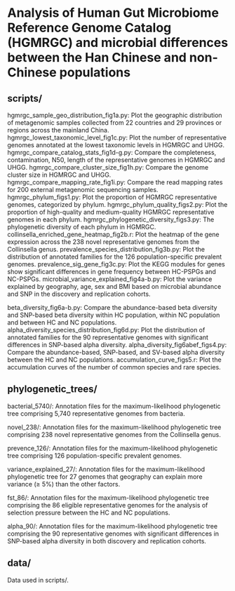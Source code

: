 # Analysis of Human Gut Microbiome Reference Genome Catalog (HGMRGC) and microbial differences between the Han Chinese and non-Chinese populations

## scripts/
hgmrgc_sample_geo_distribution_fig1a.py: Plot the geographic distribution of metagenomic samples collected from 22 countries and 29 provinces or regions across the mainland China.
hgmrgc_lowest_taxonomic_level_fig1c.py: Plot the number of representative genomes annotated at the lowest taxonomic levels in HGMRGC and UHGG. 
hgmrgc_compare_catalog_stats_fig1d-g.py: Compare the completeness, contamination, N50, length of the representative genomes in HGMRGC and UHGG.
hgmrgc_compare_cluster_size_fig1h.py: Compare the genome cluster size in HGMRGC and UHGG.
hgmrgc_compare_mapping_rate_fig1i.py: Compare the read mapping rates for 200 external metagenomic sequencing samples.
hgmrgc_phylum_figs1.py: Plot the proportion of HGMRGC representative genomes, categorized by phylum.
hgmrgc_phylum_quality_figs2.py: Plot the proportion of high-quality and medium-quality HGMRGC representative genomes in each phylum.
hgmrgc_phylogenetic_diversity_figs3.py: The phylogenetic diversity of each phylum in HGMRGC.
collinsella_enriched_gene_heatmap_fig2b.r: Plot the heatmap of the gene expression across the 238 novel representative genomes from the Collinsella genus. 
prevalence_species_distribution_fig3b.py: Plot the distribution of annotated families for the 126 population-specific prevalent genomes. 
prevalence_sig_gene_fig3c.py: Plot the KEGG modules for genes show significant differences in gene frequency between HC-PSPGs and NC-PSPGs. 
microbial_variance_explained_fig4a-b.py: Plot the variance explained by geography, age, sex and BMI based on microbial abundance and SNP in the discovery and replication cohorts.

beta_diversity_fig6a-b.py: Compare the abundance-based beta diversity and SNP-based beta diversity within HC population, within NC population and between HC and NC populations. 
alpha_diversity_species_distribution_fig6d.py: Plot the distribution of annotated families for the 90 representative genomes with significant differences in SNP-based alpha diversity.
alpha_diversity_fig6abef_figs4.py: Compare the abundance-based, SNP-based, and SV-based alpha diversity between the HC and NC populations.
accumulation_curve_figs5.r: Plot the accumulation curves of the number of common species and rare species.



## phylogenetic_trees/
bacterial_5740/: Annotation files for the maximum-likelihood phylogenetic tree comprising 5,740 representative genomes from bacteria.

novel_238/: Annotation files for the maximum-likelihood phylogenetic tree comprising 238 novel representative genomes from the Collinsella genus.

prevence_126/: Annotation files for the maximum-likelihood phylogenetic tree comprising 126 population-specific prevalent genomes.

variance_explained_27/: Annotation files for the maximum-likelihood phylogenetic tree for 27 genomes that geography can explain more variance (≥ 5%) than the other factors.

fst_86/: Annotation files for the maximum-likelihood phylogenetic tree comprising the 86 eligible representative genomes for the analysis of selection pressure between the HC and NC populations. 

alpha_90/: Annotation files for the maximum-likelihood phylogenetic tree comprising the 90 representative genomes with significant differences in SNP-based alpha diversity in both discovery and replication cohorts. 

## data/
Data used in scripts/.




